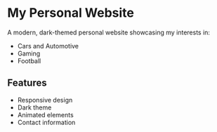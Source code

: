 # My Personal Website

A modern, dark-themed personal website showcasing my interests in:
- Cars and Automotive
- Gaming
- Football

## Features
- Responsive design
- Dark theme
- Animated elements
- Contact information 
